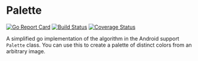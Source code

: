 # Palette

[![Go Report Card](https://goreportcard.com/badge/github.com/Logiraptor/palette)](https://goreportcard.com/report/github.com/Logiraptor/palette)
[![Build Status](https://travis-ci.org/Logiraptor/palette.svg?branch=master)](https://travis-ci.org/Logiraptor/palette)
[![Coverage Status](https://coveralls.io/repos/github/Logiraptor/palette/badge.svg?branch=master)](https://coveralls.io/github/Logiraptor/palette?branch=master)

A simplified go implementation of the algorithm in the Android support `Palette` class.
You can use this to create a palette of distinct colors from an arbitrary image.